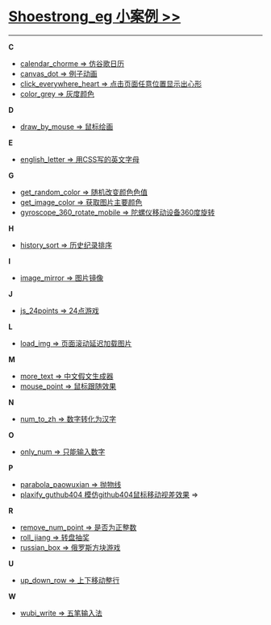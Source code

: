 ﻿# **[Shoestrong_eg 小案例 >>](http://eg.shoestrong.cc)**

***

**C**
* [calendar_chorme => 仿谷歌日历](http://eg.shoestrong.cc/eg/calendar_chorme/) 
* [canvas_dot => 例子动画](http://eg.shoestrong.cc/eg/canvas_dot/)
* [click_everywhere_heart => 点击页面任意位置显示出心形](http://eg.shoestrong.cc/eg/click_everywhere_heart/)
* [color_grey => 灰度颜色](http://eg.shoestrong.cc/eg/color_grey/)


**D**
* [draw_by_mouse => 鼠标绘画](http://eg.shoestrong.cc/eg/draw_by_mouse/)



**E**
* [english_letter => 用CSS写的英文字母](http://eg.shoestrong.cc/eg/english_letter/)



**G**
* [get_random_color => 随机改变颜色色值](http://eg.shoestrong.cc/eg/get_random_color/)
* [get_image_color => 获取图片主要颜色](http://eg.shoestrong.cc/eg/get_image_color/)
* [gyroscope_360_rotate_mobile => 陀螺仪移动设备360度旋转](http://eg.shoestrong.cc/eg/gyroscope_360_rotate_mobile/)



**H**
* [history_sort => 历史纪录排序](http://eg.shoestrong.cc/eg/history_sort/)



**I**
* [image_mirror => 图片镜像](http://eg.shoestrong.cc/eg/image_mirror/)



**J**
* [js_24points => 24点游戏](http://eg.shoestrong.cc/eg/js_24points/)



**L**
* [load_img => 页面滚动延迟加载图片](http://eg.shoestrong.cc/eg/load_img/)



**M**
* [more_text => 中文假文生成器](http://eg.shoestrong.cc/eg/more_text/)
* [mouse_point => 鼠标跟随效果](http://eg.shoestrong.cc/eg/mouse_point/)



**N**
* [num_to_zh => 数字转化为汉字](http://eg.shoestrong.cc/eg/num_to_zh/)



**O**
* [only_num => 只能输入数字](http://eg.shoestrong.cc/eg/only_num/)



**P**
* [parabola_paowuxian => 抛物线](http://eg.shoestrong.cc/eg/parabola_paowuxian/)
* [plaxify_guthub404 模仿github404鼠标移动视差效果](http://eg.shoestrong.cc/eg/plaxify_guthub404/) =>



**R**
* [remove_num_point => 是否为正整数](http://eg.shoestrong.cc/eg/remove_num_point/)
* [roll_jiang => 转盘抽奖](http://eg.shoestrong.cc/eg/roll_jiang/)
* [russian_box => 俄罗斯方块游戏](http://eg.shoestrong.cc/eg/russian_box/)



**U**
* [up_down_row => 上下移动整行](http://eg.shoestrong.cc/eg/up_down_row)



**W**
* [wubi_write => 五笔输入法](http://eg.shoestrong.cc/eg/wubi_write/)



